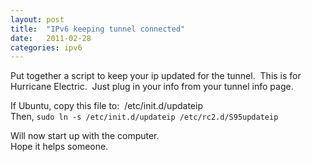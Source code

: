 ```yaml
---
layout: post
title:  "IPv6 keeping tunnel connected"
date:   2011-02-28
categories: ipv6
---
```

Put together a script to keep your ip updated for the tunnel.  This is for Hurricane Electric.  Just plug in your info from your tunnel info page.  

<!--excerpt-->

<script src="https://gist.github.com/geekgonecrazy/882540.js"></script>

If Ubuntu, copy this file to:  /etc/init.d/updateip  
Then, `sudo ln -s /etc/init.d/updateip /etc/rc2.d/S95updateip  `

Will now start up with the computer.  
Hope it helps someone.
